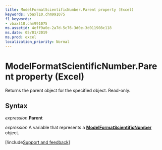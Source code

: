 ```yaml
---
title: ModelFormatScientificNumber.Parent property (Excel)
keywords: vbaxl10.chm991075
f1_keywords:
- vbaxl10.chm991075
ms.assetid: 4eff9a0e-2a7d-5c76-3d0e-3d011908c118
ms.date: 05/01/2019
ms.prod: excel
localization_priority: Normal
---
```



# ModelFormatScientificNumber.Parent property (Excel)

Returns the parent object for the specified object. Read-only.


## Syntax

_expression_.**Parent**

_expression_ A variable that represents a **[ModelFormatScientificNumber](Excel.modelformatscientificnumber.md)** object.




[!include[Support and feedback](~/includes/feedback-boilerplate.md)]